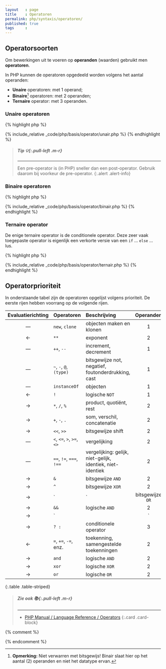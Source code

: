 ```yaml
---
layout   : page
title    : Operatoren
permalink: php/syntaxis/operatoren/
published: true
tags     :
---
```


Operatorsoorten
---------------

Om bewerkingen uit te voeren op **operanden** (waarden) gebruikt men **operatoren**.

In PHP kunnen de operatoren opgedeeld worden volgens het aantal operanden:

 - **Unaire** operatoren: met 1 operand;
 - **Binaire**[^1] operatoren: met 2 operanden;
 - **Ternaire** operator: met 3 operanden.

### Unaire operatoren

{% highlight php %}
<!-- basis/operator/unair.php -->
{% include_relative _code/php/basis/operator/unair.php %}
{% endhighlight %}

> ##### **Tip** *:bulb:*{:.pull-left .m-r}
> ---
> Een pre-operator is (in PHP) sneller dan een post-operator. Gebruik daarom bij voorkeur de pre-operator.
{:.alert .alert-info}

### Binaire operatoren

{% highlight php %}
<!-- basis/operator/binair.php -->
{% include_relative _code/php/basis/operator/binair.php %}
{% endhighlight %}

### Ternaire operator

De enige ternaire operator is de conditionele operator. Deze zeer vaak toegepaste operator is eigenlijk een verkorte versie van een `if` … `else` … lus.

{% highlight php %}
<!-- basis/operator/ternair.php -->
{% include_relative _code/php/basis/operator/ternair.php %}
{% endhighlight %}

Operatorprioriteit
------------------

In onderstaande tabel zijn de operatoren opgelijst volgens prioriteit. De eerste rijen hebben voorrang op de volgende rijen.

| Evaluatierichting | Operatoren                 | Beschrijving                                               | Operanden |
|:-----------------:|:---------------------------|:-----------------------------------------------------------|:---------:|
|         —         | `new`, `clone`             | objecten maken en klonen                                   |     1     |
|         ←         | `**`                       | exponent                                                   |     2     |
|         —         | `++`, `--`                 | increment, decrement                                       |     1     |
|         —         | `~`, `-`, `@`, `(type)`    | bitsgewijze not, negatief, foutonderdrukking, cast         |     1     |
|         —         | `instanceOf`               | objecten                                                   |     1     |
|         ←         | `!`                        | logische `NOT`                                             |     1     |
|         →         | `*`, `/`, `%`              | product, quotiënt, rest                                    |     2     |
|         →         | `+`, `-`, `.`              | som, verschil, concatenatie                                |     2     | 
|         →         | `<<`, `>>`                 | bitsgewijze shift                                          |     2     | 
|         —         | `<`, `<=`, `>`, `>=`, `<>` | vergelijking                                               |     2     | 
|         —         | `==`, `!=`, `===`, `!==`   | vergelijking: gelijk, niet-gelijk, identiek, niet-identiek |     2     | 
|         →         | `&`                        | bitsgewijze `AND`                                          |     2     | 
|         →         | `^`                        | bitsgewijze `XOR`                                          |     2     | 
|         →         | `|`                        | bitsgewijze `OR`                                           |     2     | 
|         →         | `&&`                       | logische `AND`                                             |     2     | 
|         →         | `||`                       | logische `OR`                                              |     2     | 
|         →         | `? :`                      | conditionele operator                                      |     3     | 
|         ←         | `=`, `+=`, `-=`, enz.      | toekenning, samengestelde toekenningen                     |     2     | 
|         →         | `and`                      | logische `AND`                                             |     2     | 
|         →         | `xor`                      | logische `XOR`                                             |     2     | 
|         →         | `or`                       | logische `OR`                                              |     2     |
{:.table .table-striped}

> ##### Zie ook *:books:*{:.pull-left .m-r}
> ---
> - [PHP Manual / Language Reference / Operators](http://php.net/manual/en/language.operators.precedence.php)
{:.card .card-block}


{% comment %}
<!-- ⚓ Voetnoten -->
{% endcomment %}
[^1]: **Opmerking:** Niet verwarren met bitsgewijs! Binair slaat hier op het aantal (2) operanden en niet het datatype ervan.


